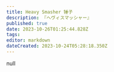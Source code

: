 ```yaml
---
title: Heavy Smasher 锤子
description: 『ヘヴィスマッシャー』
published: true
date: 2023-10-26T01:25:44.828Z
tags: 
editor: markdown
dateCreated: 2023-10-24T05:28:18.350Z
---
```


null